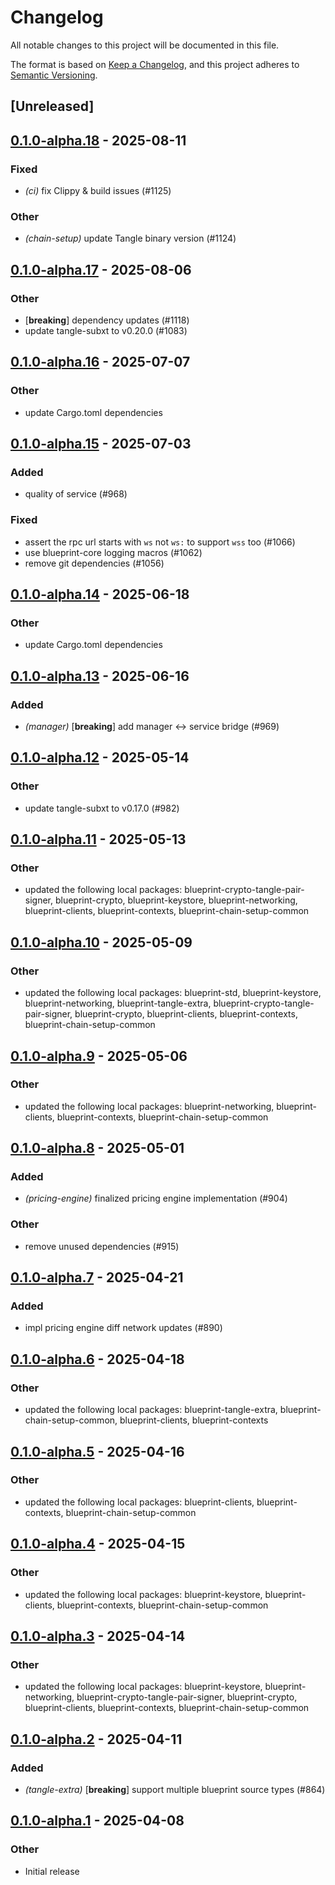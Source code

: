 # Changelog

All notable changes to this project will be documented in this file.

The format is based on [Keep a Changelog](https://keepachangelog.com/en/1.0.0/),
and this project adheres to [Semantic Versioning](https://semver.org/spec/v2.0.0.html).

## [Unreleased]

## [0.1.0-alpha.18](https://github.com/tangle-network/blueprint/compare/blueprint-chain-setup-tangle-v0.1.0-alpha.17...blueprint-chain-setup-tangle-v0.1.0-alpha.18) - 2025-08-11

### Fixed

- *(ci)* fix Clippy & build issues (#1125)

### Other

- *(chain-setup)* update Tangle binary version (#1124)

## [0.1.0-alpha.17](https://github.com/tangle-network/blueprint/compare/blueprint-chain-setup-tangle-v0.1.0-alpha.16...blueprint-chain-setup-tangle-v0.1.0-alpha.17) - 2025-08-06

### Other

- [**breaking**] dependency updates (#1118)
- update tangle-subxt to v0.20.0 (#1083)

## [0.1.0-alpha.16](https://github.com/tangle-network/blueprint/compare/blueprint-chain-setup-tangle-v0.1.0-alpha.15...blueprint-chain-setup-tangle-v0.1.0-alpha.16) - 2025-07-07

### Other

- update Cargo.toml dependencies

## [0.1.0-alpha.15](https://github.com/tangle-network/blueprint/compare/blueprint-chain-setup-tangle-v0.1.0-alpha.14...blueprint-chain-setup-tangle-v0.1.0-alpha.15) - 2025-07-03

### Added

- quality of service (#968)

### Fixed

- assert the rpc url starts with `ws` not `ws:` to support `wss` too (#1066)
- use blueprint-core logging macros (#1062)
- remove git dependencies (#1056)

## [0.1.0-alpha.14](https://github.com/tangle-network/blueprint/compare/blueprint-chain-setup-tangle-v0.1.0-alpha.13...blueprint-chain-setup-tangle-v0.1.0-alpha.14) - 2025-06-18

### Other

- update Cargo.toml dependencies

## [0.1.0-alpha.13](https://github.com/tangle-network/blueprint/compare/blueprint-chain-setup-tangle-v0.1.0-alpha.12...blueprint-chain-setup-tangle-v0.1.0-alpha.13) - 2025-06-16

### Added

- *(manager)* [**breaking**] add manager <-> service bridge (#969)

## [0.1.0-alpha.12](https://github.com/tangle-network/blueprint/compare/blueprint-chain-setup-tangle-v0.1.0-alpha.11...blueprint-chain-setup-tangle-v0.1.0-alpha.12) - 2025-05-14

### Other

- update tangle-subxt to v0.17.0 (#982)

## [0.1.0-alpha.11](https://github.com/tangle-network/blueprint/compare/blueprint-chain-setup-tangle-v0.1.0-alpha.10...blueprint-chain-setup-tangle-v0.1.0-alpha.11) - 2025-05-13

### Other

- updated the following local packages: blueprint-crypto-tangle-pair-signer, blueprint-crypto, blueprint-keystore, blueprint-networking, blueprint-clients, blueprint-contexts, blueprint-chain-setup-common

## [0.1.0-alpha.10](https://github.com/tangle-network/blueprint/compare/blueprint-chain-setup-tangle-v0.1.0-alpha.9...blueprint-chain-setup-tangle-v0.1.0-alpha.10) - 2025-05-09

### Other

- updated the following local packages: blueprint-std, blueprint-keystore, blueprint-networking, blueprint-tangle-extra, blueprint-crypto-tangle-pair-signer, blueprint-crypto, blueprint-clients, blueprint-contexts, blueprint-chain-setup-common

## [0.1.0-alpha.9](https://github.com/tangle-network/blueprint/compare/blueprint-chain-setup-tangle-v0.1.0-alpha.8...blueprint-chain-setup-tangle-v0.1.0-alpha.9) - 2025-05-06

### Other

- updated the following local packages: blueprint-networking, blueprint-clients, blueprint-contexts, blueprint-chain-setup-common

## [0.1.0-alpha.8](https://github.com/tangle-network/blueprint/compare/blueprint-chain-setup-tangle-v0.1.0-alpha.7...blueprint-chain-setup-tangle-v0.1.0-alpha.8) - 2025-05-01

### Added

- *(pricing-engine)* finalized pricing engine implementation (#904)

### Other

- remove unused dependencies (#915)

## [0.1.0-alpha.7](https://github.com/tangle-network/blueprint/compare/blueprint-chain-setup-tangle-v0.1.0-alpha.6...blueprint-chain-setup-tangle-v0.1.0-alpha.7) - 2025-04-21

### Added

- impl pricing engine diff network updates (#890)

## [0.1.0-alpha.6](https://github.com/tangle-network/blueprint/compare/blueprint-chain-setup-tangle-v0.1.0-alpha.5...blueprint-chain-setup-tangle-v0.1.0-alpha.6) - 2025-04-18

### Other

- updated the following local packages: blueprint-tangle-extra, blueprint-chain-setup-common, blueprint-clients, blueprint-contexts

## [0.1.0-alpha.5](https://github.com/tangle-network/blueprint/compare/blueprint-chain-setup-tangle-v0.1.0-alpha.4...blueprint-chain-setup-tangle-v0.1.0-alpha.5) - 2025-04-16

### Other

- updated the following local packages: blueprint-clients, blueprint-contexts, blueprint-chain-setup-common

## [0.1.0-alpha.4](https://github.com/tangle-network/blueprint/compare/blueprint-chain-setup-tangle-v0.1.0-alpha.3...blueprint-chain-setup-tangle-v0.1.0-alpha.4) - 2025-04-15

### Other

- updated the following local packages: blueprint-keystore, blueprint-clients, blueprint-contexts, blueprint-chain-setup-common

## [0.1.0-alpha.3](https://github.com/tangle-network/blueprint/compare/blueprint-chain-setup-tangle-v0.1.0-alpha.2...blueprint-chain-setup-tangle-v0.1.0-alpha.3) - 2025-04-14

### Other

- updated the following local packages: blueprint-keystore, blueprint-networking, blueprint-crypto-tangle-pair-signer, blueprint-crypto, blueprint-clients, blueprint-contexts, blueprint-chain-setup-common

## [0.1.0-alpha.2](https://github.com/tangle-network/blueprint/compare/blueprint-chain-setup-tangle-v0.1.0-alpha.1...blueprint-chain-setup-tangle-v0.1.0-alpha.2) - 2025-04-11

### Added

- *(tangle-extra)* [**breaking**] support multiple blueprint source types (#864)

## [0.1.0-alpha.1](https://github.com/tangle-network/blueprint/releases/tag/blueprint-chain-setup-tangle-v0.1.0-alpha.1) - 2025-04-08

### Other

- Initial release
